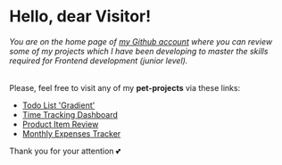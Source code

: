 # Hello, dear Visitor!
###### You are on the home page of [my Github account](https://github.com/olhachuryk-dev) where you can review some of my projects which I have been developing to master the skills required for Frontend development (junior level).
Please, feel free to visit any of my **pet-projects** via these links:
- [Todo List 'Gradient'](https://olhachuryk-dev.github.io/react-todo-list)
- [Time Tracking Dashboard](https://olhachuryk-dev.github.io/time-tracking-dashboard/index.html)
- [Product Item Review](https://olhachuryk-dev.github.io/perfume-product-review)
- [Monthly Expenses Tracker](https://olhachuryk-dev.github.io/wallet-manager/)

Thank you for your attention 💕
